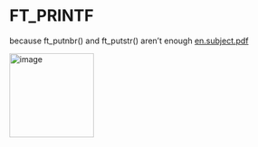 # FT_PRINTF
 because ft_putnbr() and ft_putstr() aren’t enough
[en.subject.pdf](https://github.com/cosmo-octopus/FT_PRINTF/files/10948038/en.subject.pdf)

<img width="149" alt="image" src="https://user-images.githubusercontent.com/119530584/224475010-d9952dc3-9904-4c11-8fb7-9d5cad4aedd0.png">
